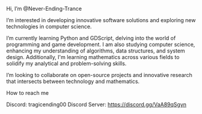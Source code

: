 Hi, I’m @Never-Ending-Trance

I’m interested in developing innovative software solutions and exploring new technologies in computer science.

I’m currently learning Python and GDScript, delving into the world of programming and game development. I am also studying computer science, enhancing my understanding of algorithms, data structures, and system design. Additionally, I'm learning mathematics across various fields to solidify my analytical and problem-solving skills.

I’m looking to collaborate on open-source projects and innovative research that intersects between technology and mathematics.

How to reach me

Discord: tragicending00
Discord Server: https://discord.gg/VaA89qSgyn
